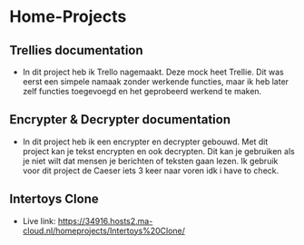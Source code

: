# Home-Projects

## Trellies documentation
- In dit project heb ik Trello nagemaakt. Deze mock heet Trellie. Dit was eerst een simpele namaak zonder werkende functies, maar ik heb later zelf functies toegevoegd en het geprobeerd werkend te maken.

## Encrypter & Decrypter documentation
- In dit project heb ik een encrypter en decrypter gebouwd. Met dit project kan je tekst encrypten en ook decrypten. Dit kan je gebruiken als je niet wilt dat mensen je berichten of teksten gaan lezen. Ik gebruik voor dit project de Caeser iets 3 keer naar voren idk i have to check.
## Intertoys Clone
- Live link: https://34916.hosts2.ma-cloud.nl/homeprojects/Intertoys%20Clone/
